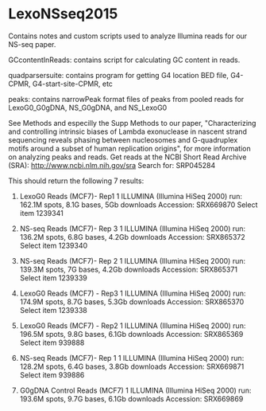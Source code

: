 # LexoNSseq2015
Contains notes and custom scripts used to analyze Illumina reads for our NS-seq paper.


GCcontentInReads: contains script for calculating GC content in reads.

quadparsersuite: contains program for getting G4 location BED file, G4-CPMR, G4-start-site-CPMR, etc

peaks: contains narrowPeak format files of peaks from pooled reads for LexoG0_G0gDNA, NS_G0gDNA, and NS_LexoG0           


See Methods and especilly the Supp Methods to our paper, "Characterizing and controlling intrinsic biases of Lambda exonuclease in nascent strand sequencing reveals phasing between nucleosomes and G-quadruplex motifs around a subset of human replication origins", for more information on analyzing peaks and reads.
Get reads at the NCBI Short Read Archive (SRA): http://www.ncbi.nlm.nih.gov/sra
Search for: SRP045284

This should return the following 7 results:

1. LexoG0 Reads (MCF7)- Rep1
1 ILLUMINA (Illumina HiSeq 2000) run: 162.1M spots, 8.1G bases, 5Gb downloads
Accession: SRX669870
Select item 1239341

2. NS-seq Reads (MCF7)- Rep 3
1 ILLUMINA (Illumina HiSeq 2000) run: 136.2M spots, 6.8G bases, 4.2Gb downloads
Accession: SRX865372
Select item 1239340

3. NS-seq Reads (MCF7)- Rep 2
1 ILLUMINA (Illumina HiSeq 2000) run: 139.3M spots, 7G bases, 4.2Gb downloads
Accession: SRX865371
Select item 1239339

4. LexoG0 Reads (MCF7) - Rep3
1 ILLUMINA (Illumina HiSeq 2000) run: 174.9M spots, 8.7G bases, 5.3Gb downloads
Accession: SRX865370
Select item 1239338

5. LexoG0 Reads (MCF7) - Rep2
1 ILLUMINA (Illumina HiSeq 2000) run: 196.5M spots, 9.8G bases, 6.1Gb downloads
Accession: SRX865369
Select item 939888

6. NS-seq Reads (MCF7)- Rep 1
1 ILLUMINA (Illumina HiSeq 2000) run: 128.2M spots, 6.4G bases, 3.8Gb downloads
Accession: SRX669871
Select item 939886

7. G0gDNA Control Reads (MCF7)
1 ILLUMINA (Illumina HiSeq 2000) run: 193.6M spots, 9.7G bases, 6.1Gb downloads
Accession: SRX669869
